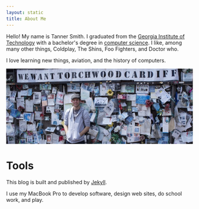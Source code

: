 ```yaml
---
layout: static
title: About Me
---
```


Hello! My name is Tanner Smith. I graduated from the [Georgia Institute of Technology](http://www.gatech.edu) with a bachelor's degree in [computer science](http://www.cc.gatech.edu). I like, among many other things, Coldplay, The Shins, Foo Fighters, and Doctor who.

I love learning new things, aviation, and the history of computers.

<img src="../images/cardiff.jpg" alt="Picture of Myself" class="fill"/>

# Tools

This blog is built and published by [Jekyll](http://jekyllrb.com/).

I use my MacBook Pro to develop software, design web sites, do school work, and play.
